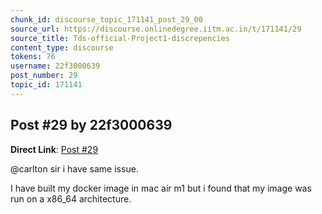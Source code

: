 ```yaml
---
chunk_id: discourse_topic_171141_post_29_00
source_url: https://discourse.onlinedegree.iitm.ac.in/t/171141/29
source_title: Tds-official-Project1-discrepencies
content_type: discourse
tokens: 76
username: 22f3000639
post_number: 29
topic_id: 171141
---
```


## Post #29 by 22f3000639

**Direct Link**: [Post #29](https://discourse.onlinedegree.iitm.ac.in/t/171141/29)

@carlton sir i have same issue.

I have built my docker image in mac air m1 but i found that my image was run on a x86_64 architecture.
